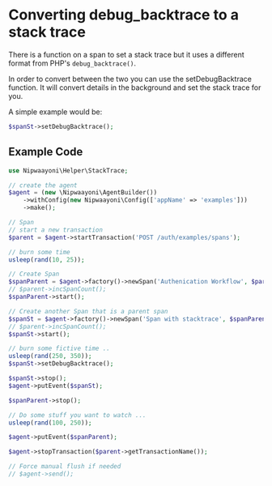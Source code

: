 # Converting debug_backtrace to a stack trace

There is a function on a span to set a stack trace but it uses a different format from PHP's `debug_backtrace()`.

In order to convert between the two you can use the setDebugBacktrace function.  It will convert details in the 
background and set the stack trace for you.

A simple example would be:

```php
$spanSt->setDebugBacktrace();
```

## Example Code
```php
use Nipwaayoni\Helper\StackTrace;

// create the agent
$agent = (new \Nipwaayoni\AgentBuilder())
    ->withConfig(new Nipwaayoni\Config(['appName' => 'examples']))
    ->make();

// Span
// start a new transaction
$parent = $agent->startTransaction('POST /auth/examples/spans');

// burn some time
usleep(rand(10, 25));

// Create Span
$spanParent = $agent->factory()->newSpan('Authenication Workflow', $parent);
// $parent->incSpanCount();
$spanParent->start();

// Create another Span that is a parent span
$spanSt = $agent->factory()->newSpan('Span with stacktrace', $spanParent);
// $parent->incSpanCount();
$spanSt->start();

// burn some fictive time ..
usleep(rand(250, 350));
$spanSt->setDebugBacktrace();

$spanSt->stop();
$agent->putEvent($spanSt);

$spanParent->stop();

// Do some stuff you want to watch ...
usleep(rand(100, 250));

$agent->putEvent($spanParent);

$agent->stopTransaction($parent->getTransactionName());

// Force manual flush if needed
// $agent->send();
```

